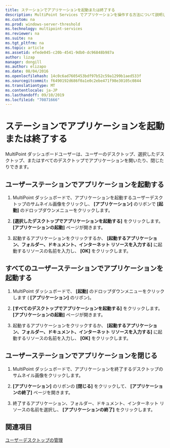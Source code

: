 ```yaml
---
title: ステーションでアプリケーションを起動または終了する
description: MultiPoint Services でアプリケーションを操作する方法について説明します。
ms.custom: na
ms.prod: windows-server-threshold
ms.technology: multipoint-services
ms.reviewer: na
ms.suite: na
ms.tgt_pltfrm: na
ms.topic: article
ms.assetid: efede045-c20b-4541-9db0-dc96848b987a
author: lizap
manager: dongill
ms.author: elizapo
ms.date: 08/04/2016
ms.openlocfilehash: 14c0c6ad7605453bdf97b52c59a1299b1aed533f
ms.sourcegitcommit: f6490192d686f0a1e0c2ebe471f98e30105c0844
ms.translationtype: MT
ms.contentlocale: ja-JP
ms.lasthandoff: 09/10/2019
ms.locfileid: "70871666"
---
```

# <a name="launch-or-close-applications-on-a-station"></a>ステーションでアプリケーションを起動または終了する
MultiPoint ダッシュボードユーザーは、ユーザーのデスクトップ、選択したデスクトップ、またはすべてのデスクトップでアプリケーションを開いたり、閉じたりできます。  
  
## <a name="launch-an-application-on-a-user-station"></a>ユーザーステーションでアプリケーションを起動する  
  
1.  MultiPoint ダッシュボードで、アプリケーションを起動するユーザーデスクトップのサムネイル画像をクリックし、 **[アプリケーション]** のリボンで **[起動]** のドロップダウンメニューをクリックします。  
  
2.  **[選択したデスクトップでアプリケーションを起動する]** をクリックします。 **[アプリケーションの起動]** ページが開きます。  
  
3.  起動するアプリケーションをクリックするか、 **[起動するアプリケーション、フォルダー、ドキュメント、インターネット リソースを入力する]** に起動するリソースの名前を入力し、 **[OK]** をクリックします。  
  
## <a name="launch-an-application-on-all-user-stations"></a>すべてのユーザーステーションでアプリケーションを起動する  
  
1.  MultiPoint ダッシュボードで、 **[起動]** のドロップダウンメニューをクリックします ( **[アプリケーション]** のリボン)。  
  
2.  **[すべてのデスクトップでアプリケーションを起動する]** をクリックします。 **[アプリケーションの起動]** ページが開きます。  
  
3.  起動するアプリケーションをクリックするか、 **[起動するアプリケーション、フォルダー、ドキュメント、インターネット リソースを入力する]** に起動するリソースの名前を入力し、 **[OK]** をクリックします。  
  
## <a name="close-an-application-on-a-user-station"></a>ユーザーステーションでアプリケーションを閉じる  
  
1.  MultiPoint ダッシュボードで、アプリケーションを終了するデスクトップのサムネイル画像をクリックします。  
  
2.  **[アプリケーション]** のリボンの **[閉じる]** をクリックして、 **[アプリケーションの終了]** ページを開きます。  
  
3.  終了するアプリケーション、フォルダー、ドキュメント、インターネット リソースの名前を選択し、 **[アプリケーションの終了]** をクリックします。  
  
## <a name="see-also"></a>関連項目  
[ユーザーデスクトップの管理](manage-user-desktops-using-multipoint-dashboard.md)  
  
